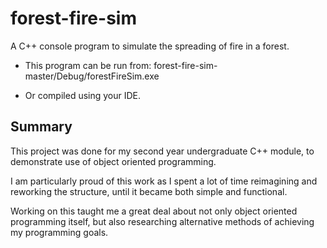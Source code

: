 # forest-fire-sim

A C++ console program to simulate the spreading of fire in a forest. 

- This program can be run from: forest-fire-sim-master/Debug/forestFireSim.exe 

- Or compiled using your IDE.

## Summary

This project was done for my second year undergraduate C++ module, to demonstrate use of object oriented programming. 

I am particularly proud of this work as I spent a lot of time reimagining and reworking the structure, until it became both simple and functional. 

Working on this taught me a great deal about not only object oriented programming itself, but also researching alternative methods of achieving my programming goals. 
